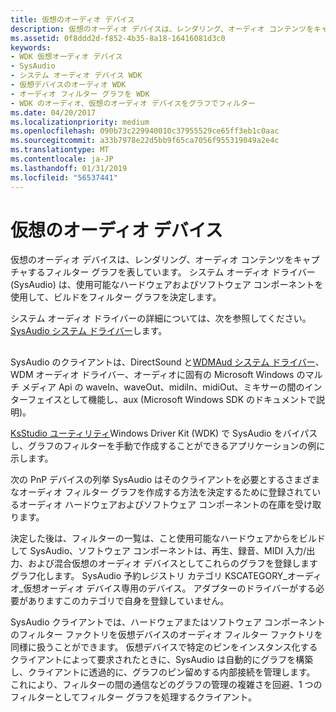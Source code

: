 ```yaml
---
title: 仮想のオーディオ デバイス
description: 仮想のオーディオ デバイスは、レンダリング、オーディオ コンテンツをキャプチャするフィルター グラフを表しています。 システム オーディオ ドライバー (SysAudio) は、使用可能なハードウェアおよびソフトウェア コンポーネントを使用して、ビルドをフィルター グラフを決定します。
ms.assetid: 0f8ddd2d-f852-4b35-8a18-16416081d3c0
keywords:
- WDK 仮想オーディオ デバイス
- SysAudio
- システム オーディオ デバイス WDK
- 仮想デバイスのオーディオ WDK
- オーディオ フィルター グラフを WDK
- WDK のオーディオ、仮想のオーディオ デバイスをグラフでフィルター
ms.date: 04/20/2017
ms.localizationpriority: medium
ms.openlocfilehash: 090b73c229940010c37955529ce65ff3eb1c0aac
ms.sourcegitcommit: a33b7978e22d5bb9f65ca7056f955319049a2e4c
ms.translationtype: MT
ms.contentlocale: ja-JP
ms.lasthandoff: 01/31/2019
ms.locfileid: "56537441"
---
```

# <a name="virtual-audio-devices"></a>仮想のオーディオ デバイス


仮想のオーディオ デバイスは、レンダリング、オーディオ コンテンツをキャプチャするフィルター グラフを表しています。 システム オーディオ ドライバー (SysAudio) は、使用可能なハードウェアおよびソフトウェア コンポーネントを使用して、ビルドをフィルター グラフを決定します。

システム オーディオ ドライバーの詳細については、次を参照してください。 [SysAudio システム ドライバー](kernel-mode-wdm-audio-components.md#sysaudio_system_driver)します。

## <span id="virtual_audio_devices"></span><span id="VIRTUAL_AUDIO_DEVICES"></span>


SysAudio のクライアントは、DirectSound と[WDMAud システム ドライバー](user-mode-wdm-audio-components.md#wdmaud_system_driver)、WDM オーディオ ドライバー、オーディオに固有の Microsoft Windows のマルチ メディア Api の waveIn、waveOut、midiIn、midiOut、ミキサーの間のインターフェイスとして機能し、aux (Microsoft Windows SDK のドキュメントで説明)。

[KsStudio ユーティリティ](ksstudio-utility.md)Windows Driver Kit (WDK) で SysAudio をバイパスし、グラフのフィルターを手動で作成することができるアプリケーションの例に示します。

次の PnP デバイスの列挙 SysAudio はそのクライアントを必要とするさまざまなオーディオ フィルター グラフを作成する方法を決定するために登録されているオーディオ ハードウェアおよびソフトウェア コンポーネントの在庫を受け取ります。

決定した後は、フィルターの一覧は、こと使用可能なハードウェアからをビルドして SysAudio、ソフトウェア コンポーネントは、再生、録音、MIDI 入力/出力、および混合仮想のオーディオ デバイスとしてこれらのグラフを登録しますグラフ化します。 SysAudio 予約レジストリ カテゴリ KSCATEGORY\_オーディオ\_仮想オーディオ デバイス専用のデバイス。 アダプターのドライバーがする必要がありますこのカテゴリで自身を登録していません。

SysAudio クライアントでは、ハードウェアまたはソフトウェア コンポーネントのフィルター ファクトリを仮想デバイスのオーディオ フィルター ファクトリを同様に扱うことができます。 仮想デバイスで特定のピンをインスタンス化するクライアントによって要求されたときに、SysAudio は自動的にグラフを構築し、クライアントに透過的に、グラフのピン留めする内部接続を管理します。 これにより、フィルターの間の通信などのグラフの管理の複雑さを回避、1 つのフィルターとしてフィルター グラフを処理するクライアント。

 

 




